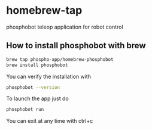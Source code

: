 # homebrew-tap

phosphobot teleop application for robot control

## How to install phosphobot with brew

```bash
brew tap phospho-app/homebrew-phosphobot
brew install phosphobot
```

You can verify the installation with

```bash
phosphobot --version
```

To launch the app just do

```bash
phosphobot run
```

You can exit at any time with ctrl+c
